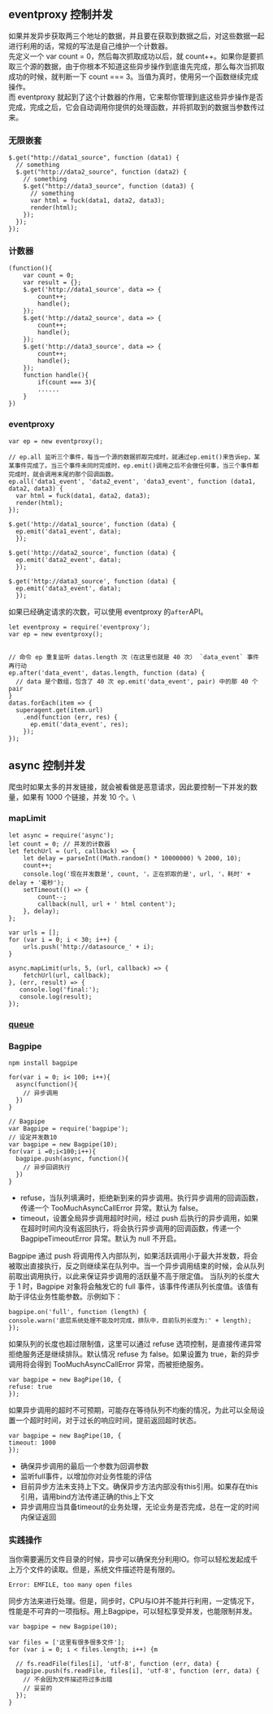 ## eventproxy 控制并发

如果并发异步获取两三个地址的数据，并且要在获取到数据之后，对这些数据一起进行利用的话，常规的写法是自己维护一个计数器。\
先定义一个 var count = 0，然后每次抓取成功以后，就 count++。如果你是要抓取三个源的数据，由于你根本不知道这些异步操作到底谁先完成，那么每次当抓取成功的时候，就判断一下 count === 3。当值为真时，使用另一个函数继续完成操作。\
而 eventproxy 就起到了这个计数器的作用，它来帮你管理到底这些异步操作是否完成，完成之后，它会自动调用你提供的处理函数，并将抓取到的数据当参数传过来。

### 无限嵌套

```
$.get("http://data1_source", function (data1) {
  // something
  $.get("http://data2_source", function (data2) {
    // something
    $.get("http://data3_source", function (data3) {
      // something
      var html = fuck(data1, data2, data3);
      render(html);
    });
  });
});
```

### 计数器

```
(function(){
    var count = 0;
    var result = {};
    $.get('http://data1_source', data => {
        count++;
        handle();
    });
    $.get('http://data2_source', data => {
        count++;
        handle();
    });
    $.get('http://data3_source', data => {
        count++;
        handle();
    });
    function handle(){
        if(count === 3){
        ......
    }
})
```

### eventproxy

```
var ep = new eventproxy();

// ep.all 监听三个事件，每当一个源的数据抓取完成时，就通过ep.emit()来告诉ep，某某事件完成了。当三个事件未同时完成时，ep.emit()调用之后不会做任何事，当三个事件都完成时，就会调用末尾的那个回调函数。
ep.all('data1_event', 'data2_event', 'data3_event', function (data1, data2, data3) {
  var html = fuck(data1, data2, data3);
  render(html);
});

$.get('http://data1_source', function (data) {
  ep.emit('data1_event', data);
  });

$.get('http://data2_source', function (data) {
  ep.emit('data2_event', data);
  });

$.get('http://data3_source', function (data) {
  ep.emit('data3_event', data);
  });
```

如果已经确定请求的次数，可以使用 eventproxy 的`after`API。

```
let eventproxy = require('eventproxy');
var ep = new eventproxy();


// 命令 ep 重复监听 datas.length 次（在这里也就是 40 次） `data_event` 事件再行动
ep.after('data_event', datas.length, function (data) {
  // data 是个数组，包含了 40 次 ep.emit('data_event', pair) 中的那 40 个 pair
}
datas.forEach(item => {
  superagent.get(item.url)
    .end(function (err, res) {
      ep.emit('data_event', res);
    });
});
```

## async 控制并发

爬虫时如果太多的并发链接，就会被看做是恶意请求，因此要控制一下并发的数量，如果有 1000 个链接，并发 10 个。\

### mapLimit

```
let async = require('async');
let count = 0; // 并发的计数器
let fetchUrl = (url, callback) => {
    let delay = parseInt((Math.random() * 10000000) % 2000, 10);
    count++;
    console.log('现在并发数是', count, '，正在抓取的是', url, '，耗时' + delay + '毫秒');
    setTimeout(() => {
        count--;
        callback(null, url + ' html content');
    }, delay);
};

var urls = [];
for (var i = 0; i < 30; i++) {
    urls.push('http://datasource_' + i);
}

async.mapLimit(urls, 5, (url, callback) => {
    fetchUrl(url, callback);
}, (err, result) => {
   console.log('final:');
   console.log(result);
});
```

### [queue](https://github.com/caolan/async#queueworker-concurrency)

### Bagpipe

```
npm install bagpipe

for(var i = 0; i< 100; i++){
  async(function(){
    // 异步调用
  })
}

// Bagpipe
var Bagpipe = require('bagpipe');
// 设定并发数10
var bagpipe = new Bagpipe(10);
for(var i =0;i<100;i++){
  bagpipe.push(async, function(){
    // 异步回调执行
  })
}
```

- refuse，当队列填满时，拒绝新到来的异步调用。执行异步调用的回调函数，传递一个 TooMuchAsyncCallError 异常。默认为 false。
- timeout，设置全局异步调用超时时间，经过 push 后执行的异步调用，如果在超时时间内没有返回执行，将会执行异步调用的回调函数，传递一个 BagpipeTimeoutError 异常。默认为 null 不开启。

Bagpipe 通过 push 将调用传入内部队列，如果活跃调用小于最大并发数，将会被取出直接执行，反之则继续呆在队列中。当一个异步调用结束的时候，会从队列前取出调用执行，以此来保证异步调用的活跃量不高于限定值。
当队列的长度大于 1 时，Bagpipe 对象将会触发它的 full 事件，该事件传递队列长度值。该值有助于评估业务性能参数。示例如下：

```
bagpipe.on('full', function (length) {
console.warn('底层系统处理不能及时完成，排队中，目前队列长度为:' + length);
});
```

如果队列的长度也超过限制值，这里可以通过 refuse 选项控制，是直接传递异常拒绝服务还是继续排队。默认情况 refuse 为 false。如果设置为 true，新的异步调用将会得到 TooMuchAsyncCallError 异常，而被拒绝服务。

```
var bagpipe = new BagPipe(10, {
refuse: true
});
```

如果异步调用的超时不可预期，可能存在等待队列不均衡的情况，为此可以全局设置一个超时时间，对于过长的响应时间，提前返回超时状态。

```
var bagpipe = new BagPipe(10, {
timeout: 1000
});
```
- 确保异步调用的最后一个参数为回调参数
- 监听full事件，以增加你对业务性能的评估
- 目前异步方法未支持上下文。确保异步方法内部没有this引用。如果存在this引用，请用bind方法传递正确的this上下文
- 异步调用应当具备timeout的业务处理，无论业务是否完成，总在一定的时间内保证返回

### 实践操作
当你需要遍历文件目录的时候，异步可以确保充分利用IO。你可以轻松发起成千上万个文件的读取。但是，系统文件描述符是有限的。
```
Error: EMFILE, too many open files
```
同步方法来进行处理。但是，同步时，CPU与IO并不能并行利用，一定情况下，性能是不可弃的一项指标。用上Bagpipe，可以轻松享受并发，也能限制并发。
```
var bagpipe = new Bagpipe(10);

var files = ['这里有很多很多文件'];
for (var i = 0; i < files.length; i++) {m

  // fs.readFile(files[i], 'utf-8', function (err, data) {
  bagpipe.push(fs.readFile, files[i], 'utf-8', function (err, data) {
    // 不会因为文件描述符过多出错
    // 妥妥的
  });
}
```